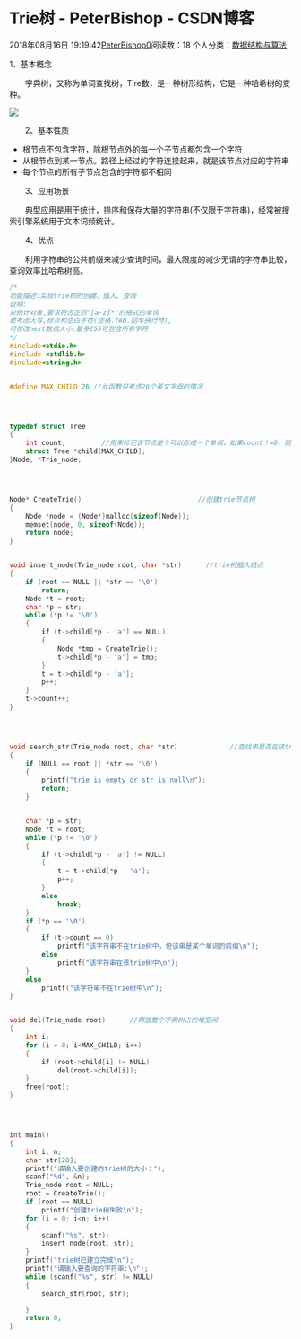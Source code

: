 # Trie树 - PeterBishop - CSDN博客





2018年08月16日 19:19:42[PeterBishop0](https://me.csdn.net/qq_40061421)阅读数：18
个人分类：[数据结构与算法](https://blog.csdn.net/qq_40061421/article/category/7898328)









1、基本概念

　　字典树，又称为单词查找树，Tire数，是一种树形结构，它是一种哈希树的变种。

![](https://images2015.cnblogs.com/blog/713721/201606/713721-20160624160557531-261335182.png)

　　2、基本性质
- 根节点不包含字符，除根节点外的每一个子节点都包含一个字符
- 从根节点到某一节点。路径上经过的字符连接起来，就是该节点对应的字符串
- 每个节点的所有子节点包含的字符都不相同

　　3、应用场景

　　典型应用是用于统计，排序和保存大量的字符串(不仅限于字符串)，经常被搜索引擎系统用于文本词频统计。

　　4、优点

　　利用字符串的公共前缀来减少查询时间，最大限度的减少无谓的字符串比较，查询效率比哈希树高。



```cpp
/*
功能描述:实现trie树的创建、插入、查询
说明:
对统计对象,要求符合正则"[a-z]*"的格式的单词
若考虑大写,标点和空白字符(空格.TAB.回车换行符),
可修改next数组大小,最多255可包含所有字符
*/
#include<stdio.h>
#include <stdlib.h>
#include<string.h>


#define MAX_CHILD 26 //此函数只考虑26个英文字母的情况




typedef struct Tree
{
	int count;         //用来标记该节点是个可以形成一个单词，如果count！=0，则从根节点到该节点的路径可以形成一个单词
	struct Tree *child[MAX_CHILD];
}Node, *Trie_node;




Node* CreateTrie()                             //创建trie节点树
{
	Node *node = (Node*)malloc(sizeof(Node));
	memset(node, 0, sizeof(Node));
	return node;
}


void insert_node(Trie_node root, char *str)      //trie树插入结点
{
	if (root == NULL || *str == '\0')
		return;
	Node *t = root;
	char *p = str;
	while (*p != '\0')
	{
		if (t->child[*p - 'a'] == NULL)
		{
			Node *tmp = CreateTrie();
			t->child[*p - 'a'] = tmp;
		}
		t = t->child[*p - 'a'];
		p++;
	}
	t->count++;
}




void search_str(Trie_node root, char *str)             //查找串是否在该trie树中
{
	if (NULL == root || *str == '\0')
	{
		printf("trie is empty or str is null\n");
		return;
	}


	char *p = str;
	Node *t = root;
	while (*p != '\0')
	{
		if (t->child[*p - 'a'] != NULL)
		{
			t = t->child[*p - 'a'];
			p++;
		}
		else
			break;
	}
	if (*p == '\0')
	{
		if (t->count == 0)
			printf("该字符串不在trie树中，但该串是某个单词的前缀\n");
		else
			printf("该字符串在该trie树中\n");
	}
	else
		printf("该字符串不在trie树中\n");
}


void del(Trie_node root)      //释放整个字典树占的堆空间
{
	int i;
	for (i = 0; i<MAX_CHILD; i++)
	{
		if (root->child[i] != NULL)
			del(root->child[i]);
	}
	free(root);
}




int main()
{
	int i, n;
	char str[20];
	printf("请输入要创建的trie树的大小：");
	scanf("%d", &n);
	Trie_node root = NULL;
	root = CreateTrie();
	if (root == NULL)
		printf("创建trie树失败\n");
	for (i = 0; i<n; i++)
	{
		scanf("%s", str);
		insert_node(root, str);
	}
	printf("trie树已建立完成\n");
	printf("请输入要查询的字符串:\n");
	while (scanf("%s", str) != NULL)
	{
		search_str(root, str);

	}
	return 0;
}
```





